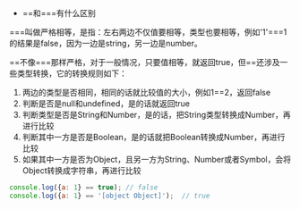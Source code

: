 - ==和===有什么区别

===叫做严格相等，是指：左右两边不仅值要相等，类型也要相等，例如'1'===1的结果是false，因为一边是string，另一边是number。

==不像===那样严格，对于一般情况，只要值相等，就返回true，但==还涉及一些类型转换，它的转换规则如下：

1. 两边的类型是否相同，相同的话就比较值的大小，例如1==2，返回false
2. 判断是否是null和undefined，是的话就返回true
3. 判断类型是否是String和Number，是的话，把String类型转换成Number，再进行比较
4. 判断其中一方是否是Boolean，是的话就把Boolean转换成Number，再进行比较
5. 如果其中一方是否为Object，且另一方为String、Number或者Symbol，会将Object转换成字符串，再进行比较

```js
console.log({a: 1} == true); // false
console.log({a: 1} == '[object Object]');  // true
```